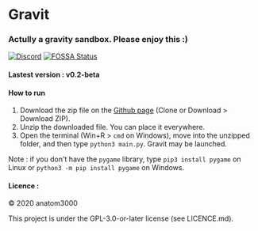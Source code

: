 # Gravit
### Actully a gravity sandbox. Please enjoy this :)

[![Discord](https://img.shields.io/discord/657510572119687169?color=green&label=Join%20our%20Discord%20server&logoColor=blue)](https://discord.gg/acXgbHf)
[![FOSSA Status](https://app.fossa.io/api/projects/git%2Bgithub.com%2Fanatom3000%2FGravit.svg?type=shield)](https://app.fossa.io/projects/git%2Bgithub.com%2Fanatom3000%2FGravit?ref=badge_shield)

#### Lastest version : v0.2-beta

#### How to run

1. Download the zip file on the [Github page](https://github.com/anatom3000/Gravit) (Clone or Download > Download ZIP).
2. Unzip the downloaded file. You can place it everywhere.
3. Open the terminal (Win+R > `cmd` on Windows), move into the unzipped folder, and then type `python3 main.py`. Gravit may be launched.

Note : if you don't have the `pygame` library, type `pip3 install pygame` on Linux or `python3 -m pip install pygame` on Windows.

#### Licence :

© 2020 anatom3000

This project is under the GPL-3.0-or-later license (see LICENCE.md). 
